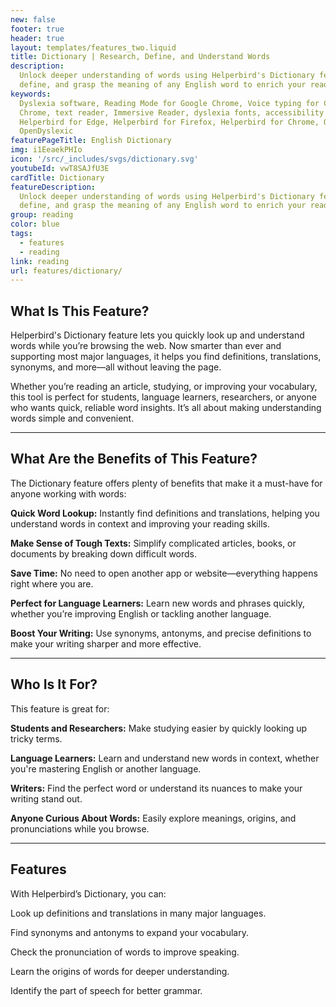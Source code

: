```yaml
---
new: false
footer: true
header: true
layout: templates/features_two.liquid
title: Dictionary | Research, Define, and Understand Words
description:
  Unlock deeper understanding of words using Helperbird's Dictionary feature. Easily look up,
  define, and grasp the meaning of any English word to enrich your reading experience.
keywords:
  Dyslexia software, Reading Mode for Google Chrome, Voice typing for Chrome, Text to speech for
  Chrome, text reader, Immersive Reader, dyslexia fonts, accessibility software, dyslexia software,
  Helperbird for Edge, Helperbird for Firefox, Helperbird for Chrome, Opendyslexic for Chrome,
  OpenDyslexic
featurePageTitle: English Dictionary
img: i1EeaekPHIo
icon: '/src/_includes/svgs/dictionary.svg'
youtubeId: vwT8SAJfU3E
cardTitle: Dictionary
featureDescription:
  Unlock deeper understanding of words using Helperbird's Dictionary feature. Easily look up,
  define, and grasp the meaning of any English word to enrich your reading experience.
group: reading
color: blue
tags:
  - features
  - reading
link: reading
url: features/dictionary/
---
```



## What Is This Feature?

Helperbird's Dictionary feature lets you quickly look up and understand words while you’re browsing the web. Now smarter than ever and supporting most major languages, it helps you find definitions, translations, synonyms, and more—all without leaving the page.

Whether you’re reading an article, studying, or improving your vocabulary, this tool is perfect for students, language learners, researchers, or anyone who wants quick, reliable word insights. It’s all about making understanding words simple and convenient.

---

## What Are the Benefits of This Feature?

The Dictionary feature offers plenty of benefits that make it a must-have for anyone working with words:


**Quick Word Lookup:** Instantly find definitions and translations, helping you understand words in context and improving your reading skills.  

**Make Sense of Tough Texts:** Simplify complicated articles, books, or documents by breaking down difficult words.  

**Save Time:** No need to open another app or website—everything happens right where you are.  

**Perfect for Language Learners:** Learn new words and phrases quickly, whether you’re improving English or tackling another language.  

**Boost Your Writing:** Use synonyms, antonyms, and precise definitions to make your writing sharper and more effective.  

---

## Who Is It For?

This feature is great for:


**Students and Researchers:** Make studying easier by quickly looking up tricky terms.  

**Language Learners:** Learn and understand new words in context, whether you're mastering English or another language.  

**Writers:** Find the perfect word or understand its nuances to make your writing stand out.  

**Anyone Curious About Words:** Easily explore meanings, origins, and pronunciations while you browse.

---

## Features

With Helperbird’s Dictionary, you can:  

Look up definitions and translations in many major languages.  

Find synonyms and antonyms to expand your vocabulary.

Check the pronunciation of words to improve speaking.  

Learn the origins of words for deeper understanding.  

Identify the part of speech for better grammar.  


